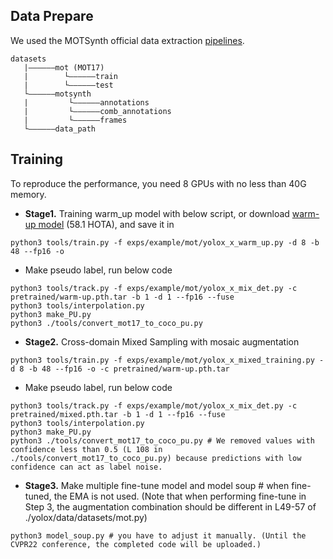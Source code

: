 ## Data Prepare

We used the MOTSynth official data extraction [pipelines](https://github.com/dvl-tum/motsynth-baselines/blob/main/docs/DATA_PREPARATION.md).

```
datasets
   |——————mot (MOT17)
   |        └——————train
   |        └——————test
   └——————motsynth
   |         └——————annotations
   |         └——————comb_annotations
   |         └——————frames
   └——————data_path
```

## Training

To reproduce the performance, you need 8 GPUs with no less than 40G memory.

- **Stage1.** Training warm_up model with below script, or download [warm-up model](-) (58.1 HOTA), and save it in
```
python3 tools/train.py -f exps/example/mot/yolox_x_warm_up.py -d 8 -b 48 --fp16 -o
```
- Make pseudo label, run below code 
```
python3 tools/track.py -f exps/example/mot/yolox_x_mix_det.py -c pretrained/warm-up.pth.tar -b 1 -d 1 --fp16 --fuse
python3 tools/interpolation.py
python3 make_PU.py
python3 ./tools/convert_mot17_to_coco_pu.py
```

- **Stage2.** Cross-domain Mixed Sampling with mosaic augmentation
```
python3 tools/train.py -f exps/example/mot/yolox_x_mixed_training.py -d 8 -b 48 --fp16 -o -c pretrained/warm-up.pth.tar
```
- Make pseudo label, run below code 
```
python3 tools/track.py -f exps/example/mot/yolox_x_mix_det.py -c pretrained/mixed.pth.tar -b 1 -d 1 --fp16 --fuse
python3 tools/interpolation.py
python3 make_PU.py
python3 ./tools/convert_mot17_to_coco_pu.py # We removed values with confidence less than 0.5 (L 108 in ./tools/convert_mot17_to_coco_pu.py) because predictions with low confidence can act as label noise.
``` 
- **Stage3.** Make multiple fine-tune model and model soup # when fine-tuned, the EMA is not used.
(Note that when performing fine-tune in Step 3, the augmentation combination should be different in L49-57 of ./yolox/data/datasets/mot.py)

```
python3 model_soup.py # you have to adjust it manually. (Until the CVPR22 conference, the completed code will be uploaded.)
```

